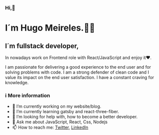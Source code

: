 
### Hi,👋
#  I´m Hugo Meireles.🧑‍💻

## I´m fullstack developer, 
In nowadays work on Frontend role with React/JavaScript and enjoy it❤️.

I am passionate for delivering a good experience to the end user and for solving problems with code. I am a strong defender of clean code and I value its impact on the end user satisfaction. I have a constant craving for knowledge.

### ℹ️ More information

- 🔭 I’m currently working on my website/blog.
- 🌱 I’m currently learning gatsby and react-three-fiber.
- 🤔 I’m looking for help with, how to become a better developer.
- 💬 Ask me about JavaScript, React, Css, Nodejs
- 📫 How to reach me: [Twitter](https://twitter.com/h3meireles), [LinkedIn](https://www.linkedin.com/in/hm-hugomeireles/)
